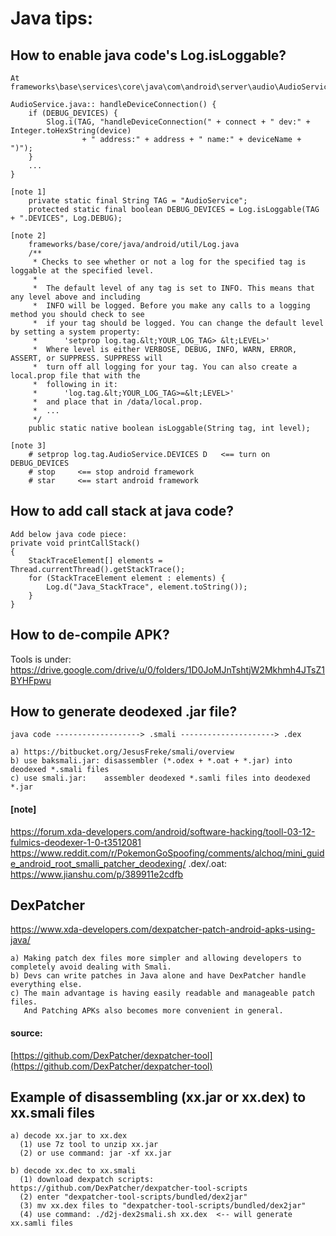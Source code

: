 # Java tips:
## How to enable java code's Log.isLoggable?
    At frameworks\base\services\core\java\com\android\server\audio\AudioService.java:
    
    AudioService.java:: handleDeviceConnection() {
        if (DEBUG_DEVICES) {
            Slog.i(TAG, "handleDeviceConnection(" + connect + " dev:" + Integer.toHexString(device)
                    + " address:" + address + " name:" + deviceName + ")");
        }
        ...
    }
    
    [note 1] 
        private static final String TAG = "AudioService";
        protected static final boolean DEBUG_DEVICES = Log.isLoggable(TAG + ".DEVICES", Log.DEBUG);

    [note 2] 
        frameworks/base/core/java/android/util/Log.java
        /**
         * Checks to see whether or not a log for the specified tag is loggable at the specified level.
         *
         *  The default level of any tag is set to INFO. This means that any level above and including
         *  INFO will be logged. Before you make any calls to a logging method you should check to see
         *  if your tag should be logged. You can change the default level by setting a system property:
         *      'setprop log.tag.&lt;YOUR_LOG_TAG> &lt;LEVEL>'
         *  Where level is either VERBOSE, DEBUG, INFO, WARN, ERROR, ASSERT, or SUPPRESS. SUPPRESS will
         *  turn off all logging for your tag. You can also create a local.prop file that with the
         *  following in it:
         *      'log.tag.&lt;YOUR_LOG_TAG>=&lt;LEVEL>'
         *  and place that in /data/local.prop.
         *  ...
         */
        public static native boolean isLoggable(String tag, int level);

    [note 3]
        # setprop log.tag.AudioService.DEVICES D   <== turn on DEBUG_DEVICES
        # stop     <== stop android framework
        # star     <== start android framework

## How to add call stack at java code?
    Add below java code piece:
    private void printCallStack() 
    {
        StackTraceElement[] elements = Thread.currentThread().getStackTrace();
        for (StackTraceElement element : elements) {
            Log.d("Java_StackTrace", element.toString());
        }
    }

## How to de-compile APK?
Tools is under:
    https://drive.google.com/drive/u/0/folders/1D0JoMJnTshtjW2Mkhmh4JTsZ1BYHFpwu

## How to generate deodexed .jar file?
    java code -------------------> .smali ---------------------> .dex
    
    a) https://bitbucket.org/JesusFreke/smali/overview
    b) use baksmali.jar: disassembler (*.odex + *.oat + *.jar) into deodexed *.smali files
    c) use smali.jar:    assembler deodexed *.samli files into deodexed *.jar
      
#### [note]
  https://forum.xda-developers.com/android/software-hacking/tooll-03-12-fulmics-deodexer-1-0-t3512081
  https://www.reddit.com/r/PokemonGoSpoofing/comments/alchoq/mini_guide_android_root_smalli_patcher_deodexing/
  .dex/.oat: https://www.jianshu.com/p/389911e2cdfb
    
## DexPatcher
https://www.xda-developers.com/dexpatcher-patch-android-apks-using-java/  

    a) Making patch dex files more simpler and allowing developers to completely avoid dealing with Smali.
    b) Devs can write patches in Java alone and have DexPatcher handle everything else.
    c) The main advantage is having easily readable and manageable patch files. 
       And Patching APKs also becomes more convenient in general.
#### source: 
  [https://github.com/DexPatcher/dexpatcher-tool](https://github.com/DexPatcher/dexpatcher-tool)

## Example of disassembling (xx.jar or xx.dex) to xx.smali files
    a) decode xx.jar to xx.dex
      (1) use 7z tool to unzip xx.jar
      (2) or use command: jar -xf xx.jar
      
    b) decode xx.dec to xx.smali
      (1) download dexpatch scripts: https://github.com/DexPatcher/dexpatcher-tool-scripts
      (2) enter "dexpatcher-tool-scripts/bundled/dex2jar"
      (3) mv xx.dex files to "dexpatcher-tool-scripts/bundled/dex2jar"
      (4) use command: ./d2j-dex2smali.sh xx.dex  <-- will generate xx.samli files
